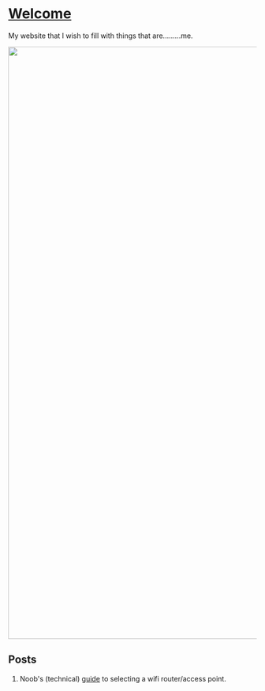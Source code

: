 # [Welcome](nvcoden.github.io)
My website that I wish to fill with things that are.........me.

<img style='width:30vh' src='https://animesher.com/orig/0/78/789/7899/animesher.com_black-and-white-anime-guy-leaning-on-the-wall-789972.jpg'>

## Posts
1. Noob's (technical) [guide](./hardware/wifi-selection.md) to selecting a wifi router/access point.
